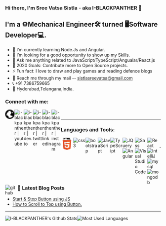 ### Hi there, I'm Sree Vatsa Sistla - aka I-BLACKPANTHER 👋

## I'm a ⚙️Mechanical Engineer🛠️ turned 🖥️Software Developer💻.

- 🌱 I’m currently learning Node.Js and Angular.
- 💯 I’m looking for a good opportunity to show up my Skills.
- 💬 Ask me anything related to JavaScript/TypeScript/Angualar/React.js
- 🥅 2020 Goals: Contribute more to Open Source projects.
- ⚡ Fun fact: I love to draw and play games and reading defence blogs
- 📧 Reach me through my mail -- sistlasreevatsa@gmail.com
- 📞 +91 7386759665
- 📍 Hyderabad,Telangana,India.

### Connect with me:

[<img align="left" alt="i-blackpanther.com" width="30px" src="https://raw.githubusercontent.com/iconic/open-iconic/master/svg/globe.svg" />][website]
[<img align="left" alt="i-blackpanther | youtube" width="30px" src="https://cdn.jsdelivr.net/npm/simple-icons@v3/icons/youtube.svg" />][youtube]
[<img align="left" alt="i-blackpanther | dev.to" width="30px" src="https://cdn.jsdelivr.net/npm/simple-icons@3.0.1/icons/dev-dot-to.svg" />][dev.to]
[<img align="left" alt="i-blackpanther | twitter" width="30px" src="https://cdn.jsdelivr.net/npm/simple-icons@v3/icons/twitter.svg" />][twitter]
[<img align="left" alt="i-blackpanther | linkedin" width="30px" src="https://cdn.jsdelivr.net/npm/simple-icons@v3/icons/linkedin.svg" />][linkedin]
[<img align="left" alt="i-blackpanther | instagram" width="30px" src="https://cdn.jsdelivr.net/npm/simple-icons@v3/icons/instagram.svg" />][instagram]

<br />

---

### Languages and Tools:


[<img align="left" alt="html5" width="40px" src="https://raw.githubusercontent.com/devicons/devicon/c5378d6c2510ffa0b3e4475af95618a8048d6cf1/icons/html5/html5-original-wordmark.svg" />][link]
[<img align="left" alt="css3" width="40px" src="https://devicons.github.io/devicon/devicon.git/icons/css3/css3-original-wordmark.svg" />][link]
[<img align="left" alt="bootstrap" width="40px" src="https://devicons.github.io/devicon/devicon.git/icons/bootstrap/bootstrap-plain-wordmark.svg" />][link]
[<img align="left" alt="JavaScript" width="40px" src="https://devicons.github.io/devicon/devicon.git/icons/javascript/javascript-original.svg" />][link]
[<img align="left" alt="TypeScript" width="40px" src="https://devicon.dev/devicon.git/icons/typescript/typescript-original.svg" />][link]
[<img align="left" alt="JQuery" width="40px" src="https://devicons.github.io/devicon/devicon.git/icons/jquery/jquery-original-wordmark.svg" />][link]
[<img align="left" alt="Sass" width="40px" src="https://devicons.github.io/devicon/devicon.git/icons/sass/sass-original.svg" />][link]
[<img align="left" alt="React" width="40px" src="https://devicons.github.io/devicon/devicon.git/icons/react/react-original-wordmark.svg" />][link]
[<img align="left" alt="Angular" width="40px" src="https://devicons.github.io/devicon/devicon.git/icons/angularjs/angularjs-original.svg" />][link]
[<img align="left" alt="Visual Studio Code" width="40px" src="https://devicons.github.io/devicon/devicon.git/icons/visualstudio/visualstudio-plain.svg" />][link]
[<img align="left" alt="IntelliJ" width="40px" src="https://devicons.github.io/devicon/devicon.git/icons/intellij/intellij-original.svg" />][link]
[<img align="left" alt="mysql" width="40px" src="https://devicons.github.io/devicon/devicon.git/icons/mysql/mysql-original.svg" />][link]
[<img align="left" alt="mongodb" width="40px" src="https://devicons.github.io/devicon/devicon.git/icons/mongodb/mongodb-original.svg" />][link]
[<img align="left" alt="github" width="40px" src="https://devicons.github.io/devicon/devicon.git/icons/github/github-original-wordmark.svg" />][link]


<br />

---

### 📜 Latest Blog Posts

<!-- BLOG-POST-LIST:START -->
- [Start & Stop Button using JS](https://dev.to/iblackpanther/start-stop-button-using-js-3p2e)
- [How to Scroll to Top using Button.](https://dev.to/iblackpanther/how-to-scroll-back-to-top-button-19a0)
<!-- BLOG-POST-LIST:END -->

---

<img align='left' alt="I-BLACKPANTHER's Github Stats" src="https://github-readme-stats.i-blackpanther.vercel.app/api?username=I-BLACKPANTHER&count_private=true&show_icons=true&hide_border=true" />

<img  alt="Most Used Languages" src="https://github-readme-stats.vercel.app/api/top-langs/?username=I-BLACKPANTHER&show_icons=true&hide_border=true" />

[link]: https://github.com/I-BLACKPANTHER/I-BLACKPANTHER
[website]: https://instagram.com/sree_vatsa_sistla
[youtube]: https://instagram.com/sree_vatsa_sistla
[dev.to]: https://dev.to/iblackpanther
[twitter]: https://instagram.com/sree_vatsa_sistla
[instagram]: https://instagram.com/sree_vatsa_sistla
[linkedin]: https://www.linkedin.com/in/sree-vatsa-sistla-5613b1192
